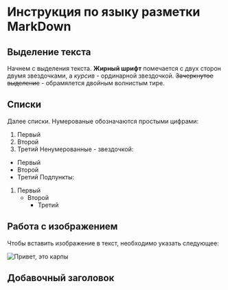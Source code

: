 # Инструкция по языку разметки MarkDown

## Выделение текста

Начнем с выделения текста.
**Жирный шрифт** помечается с двух сторон двумя звездочками, а *курсив* - ординарной звездочкой. ~~Зачеркнутое выделение~~ - обрамялется двойным волнистым тире. 

## Списки

Далее списки.
Нумерованые обозначаются простыми цифрами:
1. Первый
2. Второй
3. Третий
Ненумерованные - звездочкой:
* Первый 
* Второй
* Третий
Подпункты:
1. Первый
    - Второй
        * Третий

## Работа с изображением
Чтобы вставить изображение в текст, необходимо указать следующее: 

![Привет, это карпы](carps.jpg) 

## Добавочный заголовок